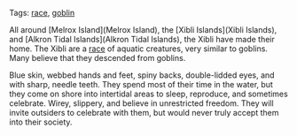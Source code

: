 Tags: [race](Races), [goblin](Goblins)

All around [Melrox Island](Melrox Island), the [Xibli Islands](Xibli Islands), and [Alkron Tidal Islands](Alkron Tidal Islands), the Xibli have made their home. The Xibli are a [race](Races) of aquatic creatures, very similar to goblins. Many believe that they descended from goblins.

Blue skin, webbed hands and feet, spiny backs, double-lidded eyes, and with sharp, needle teeth. They spend most of their time in the water, but they come on shore into intertidal areas to sleep, reproduce, and sometimes celebrate. Wirey, slippery, and believe in unrestricted freedom. They will invite outsiders to celebrate with them, but would never truly accept them into their society.